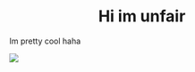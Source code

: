 <h1 align="center">Hi im unfair<img width="30"> </h1>

Im pretty cool haha

<a><img src="https://user-images.githubusercontent.com/73097560/115834477-dbab4500-a447-11eb-908a-139a6edaec5c.gif"></a>
